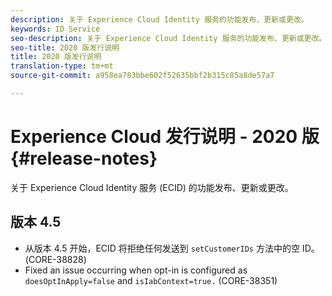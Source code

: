 ```yaml
---
description: 关于 Experience Cloud Identity 服务的功能发布、更新或更改。
keywords: ID Service
seo-description: 关于 Experience Cloud Identity 服务的功能发布、更新或更改。
seo-title: 2020 版发行说明
title: 2020 版发行说明
translation-type: tm+mt
source-git-commit: a958ea783bbe602f52635bbf2b315c85a8de57a7

---
```



# Experience Cloud 发行说明 - 2020 版{#release-notes}

关于 Experience Cloud Identity 服务 (ECID) 的功能发布、更新或更改。

## 版本 4.5

* 从版本 4.5 开始，ECID 将拒绝任何发送到 `setCustomerIDs` 方法中的空 ID。(CORE-38828)
* Fixed an issue occurring when opt-in is configured as `doesOptInApply=false` and `isIabContext=true.` (CORE-38351)
